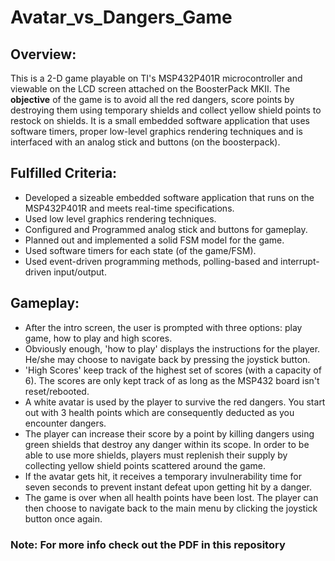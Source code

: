 # Avatar_vs_Dangers_Game

## Overview:

This is a 2-D game playable on TI's MSP432P401R microcontroller and viewable on the LCD screen attached on the BoosterPack MKII. The **objective** of the game is to avoid all the red dangers, score points by destroying them using temporary shields and collect yellow shield points to restock on shields. It is a small embedded software application that uses software timers, proper low-level graphics rendering techniques and is interfaced with an analog stick and buttons (on the boosterpack).

## Fulfilled Criteria:

- Developed a sizeable embedded software application that runs on the MSP432P401R and meets real-time specifications.
- Used low level graphics rendering techniques.
- Configured and Programmed analog stick and buttons for gameplay.
- Planned out and implemented a solid FSM model for the game.
- Used software timers for each state (of the game/FSM).
- Used event-driven programming methods, polling-based and interrupt-driven input/output.

## Gameplay:

- After the intro screen, the user is prompted with three options: play game, how to play and high scores.
- Obviously enough, 'how to play' displays the instructions for the player. He/she may choose to navigate back by pressing the joystick button.
- 'High Scores' keep track of the highest set of scores (with a capacity of 6). The scores are only kept track of as long as the MSP432 board isn't reset/rebooted.
- A white avatar is used by the player to survive the red dangers. You start out with 3 health points which are consequently deducted as you encounter dangers.
- The player can increase their score by a point by killing dangers using green shields that destroy any danger within its scope. In order to be able to use more shields, players must replenish their supply by collecting yellow shield points scattered around the game.
- If the avatar gets hit, it receives a temporary invulnerability time for seven seconds to prevent instant defeat upon getting hit by a danger.
- The game is over when all health points have been lost. The player can then choose to navigate back to the main menu by clicking the joystick button once again.

### **Note: For more info check out the PDF in this repository**
